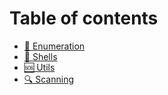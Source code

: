 # Table of contents

* [🔢 Enumeration](README.md)
* [🥟 Shells](shells.md)
* [🆘 Utils](utils.md)
* [🔍 Scanning](scanning.md)
